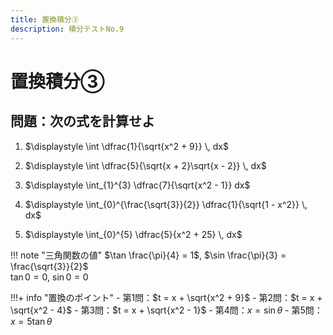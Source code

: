 ```yaml
---
title: 置換積分③
description: 積分テストNo.9
---
```


# 置換積分③

## 問題：次の式を計算せよ

1. $\displaystyle \int \dfrac{1}{\sqrt{x^2 + 9}} \, dx$

2. $\displaystyle \int \dfrac{5}{\sqrt{x + 2}\sqrt{x - 2}} \, dx$

3. $\displaystyle \int_{1}^{3} \dfrac{7}{\sqrt{x^2 - 1}} dx$

4. $\displaystyle \int_{0}^{\frac{\sqrt{3}}{2}} \dfrac{1}{\sqrt{1 - x^2}} \, dx$

5. $\displaystyle \int_{0}^{5} \dfrac{5}{x^2 + 25} \, dx$

!!! note "三角関数の値"
    $\tan \frac{\pi}{4} = 1$, $\sin \frac{\pi}{3} = \frac{\sqrt{3}}{2}$  
    $\tan 0 = 0$, $\sin 0 = 0$

!!!+ info "置換のポイント"
    - 第1問：$t = x + \sqrt{x^2 + 9}$
    - 第2問：$t = x + \sqrt{x^2 - 4}$
    - 第3問：$t = x + \sqrt{x^2 - 1}$
    - 第4問：$x = \sin \theta$
    - 第5問：$x = 5\tan \theta$